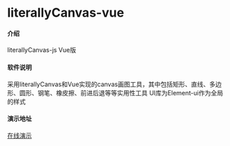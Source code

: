# literallyCanvas-vue

#### 介绍
literallyCanvas-js Vue版

#### 软件说明
采用literallyCanvas和Vue实现的canvas画图工具，其中包括矩形、直线、多边形、圆形、钢笔、橡皮擦、前进后退等等实用性工具
UI库为Element-ui作为全局的样式

#### 演示地址
[在线演示](https://dingguoqing.gitee.io/draw-vue/#/)

